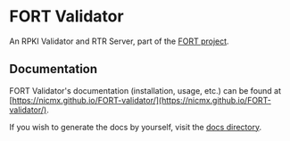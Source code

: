 # FORT Validator

An RPKI Validator and RTR Server, part of the [FORT project](https://www.fortproject.net).

## Documentation

FORT Validator's documentation (installation, usage, etc.) can be found at [https://nicmx.github.io/FORT-validator/](https://nicmx.github.io/FORT-validator/).

If you wish to generate the docs by yourself, visit the [docs directory](https://github.com/NICMx/FORT-validator/tree/master/docs).